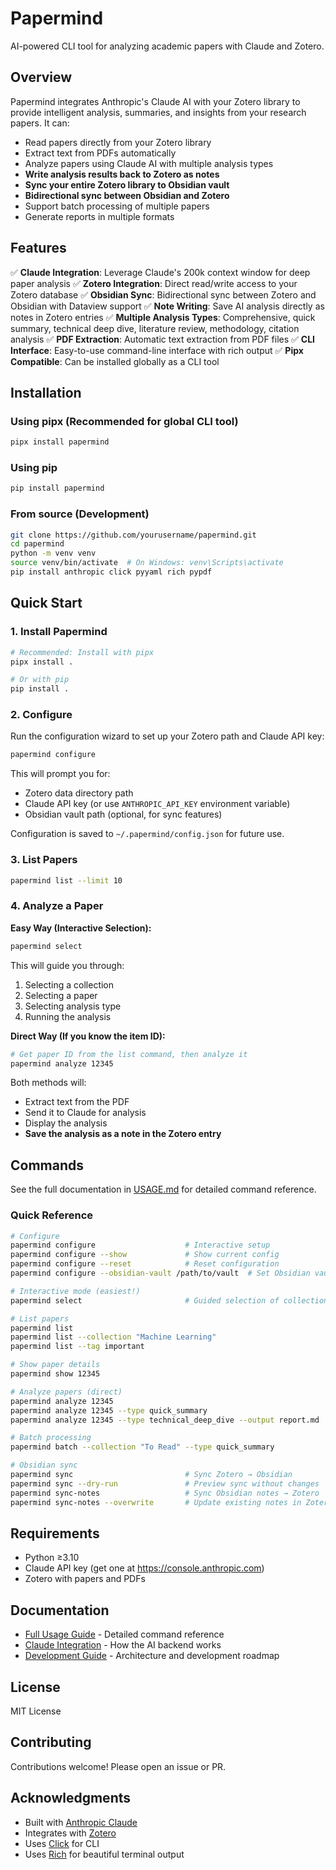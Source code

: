 # Papermind

AI-powered CLI tool for analyzing academic papers with Claude and Zotero.

## Overview

Papermind integrates Anthropic's Claude AI with your Zotero library to provide intelligent analysis, summaries, and insights from your research papers. It can:

- Read papers directly from your Zotero library
- Extract text from PDFs automatically
- Analyze papers using Claude AI with multiple analysis types
- **Write analysis results back to Zotero as notes**
- **Sync your entire Zotero library to Obsidian vault**
- **Bidirectional sync between Obsidian and Zotero**
- Support batch processing of multiple papers
- Generate reports in multiple formats

## Features

✅ **Claude Integration**: Leverage Claude's 200k context window for deep paper analysis
✅ **Zotero Integration**: Direct read/write access to your Zotero database
✅ **Obsidian Sync**: Bidirectional sync between Zotero and Obsidian with Dataview support
✅ **Note Writing**: Save AI analysis directly as notes in Zotero entries
✅ **Multiple Analysis Types**: Comprehensive, quick summary, technical deep dive, literature review, methodology, citation analysis
✅ **PDF Extraction**: Automatic text extraction from PDF files
✅ **CLI Interface**: Easy-to-use command-line interface with rich output
✅ **Pipx Compatible**: Can be installed globally as a CLI tool

## Installation

### Using pipx (Recommended for global CLI tool)

```bash
pipx install papermind
```

### Using pip

```bash
pip install papermind
```

### From source (Development)

```bash
git clone https://github.com/yourusername/papermind.git
cd papermind
python -m venv venv
source venv/bin/activate  # On Windows: venv\Scripts\activate
pip install anthropic click pyyaml rich pypdf
```

## Quick Start

### 1. Install Papermind

```bash
# Recommended: Install with pipx
pipx install .

# Or with pip
pip install .
```

### 2. Configure

Run the configuration wizard to set up your Zotero path and Claude API key:

```bash
papermind configure
```

This will prompt you for:
- Zotero data directory path
- Claude API key (or use `ANTHROPIC_API_KEY` environment variable)
- Obsidian vault path (optional, for sync features)

Configuration is saved to `~/.papermind/config.json` for future use.

### 3. List Papers

```bash
papermind list --limit 10
```

### 4. Analyze a Paper

**Easy Way (Interactive Selection):**

```bash
papermind select
```

This will guide you through:
1. Selecting a collection
2. Selecting a paper
3. Selecting analysis type
4. Running the analysis

**Direct Way (If you know the item ID):**

```bash
# Get paper ID from the list command, then analyze it
papermind analyze 12345
```

Both methods will:
- Extract text from the PDF
- Send it to Claude for analysis
- Display the analysis
- **Save the analysis as a note in the Zotero entry**

## Commands

See the full documentation in [USAGE.md](USAGE.md) for detailed command reference.

### Quick Reference

```bash
# Configure
papermind configure                    # Interactive setup
papermind configure --show             # Show current config
papermind configure --reset            # Reset configuration
papermind configure --obsidian-vault /path/to/vault  # Set Obsidian vault

# Interactive mode (easiest!)
papermind select                       # Guided selection of collection -> paper -> analysis type

# List papers
papermind list
papermind list --collection "Machine Learning"
papermind list --tag important

# Show paper details
papermind show 12345

# Analyze papers (direct)
papermind analyze 12345
papermind analyze 12345 --type quick_summary
papermind analyze 12345 --type technical_deep_dive --output report.md

# Batch processing
papermind batch --collection "To Read" --type quick_summary

# Obsidian sync
papermind sync                         # Sync Zotero → Obsidian
papermind sync --dry-run               # Preview sync without changes
papermind sync-notes                   # Sync Obsidian notes → Zotero
papermind sync-notes --overwrite       # Update existing notes in Zotero
```

## Requirements

- Python ≥3.10
- Claude API key (get one at https://console.anthropic.com)
- Zotero with papers and PDFs

## Documentation

- [Full Usage Guide](USAGE.md) - Detailed command reference
- [Claude Integration](papermind/claude/README.md) - How the AI backend works
- [Development Guide](PLAN.md) - Architecture and development roadmap

## License

MIT License

## Contributing

Contributions welcome! Please open an issue or PR.

## Acknowledgments

- Built with [Anthropic Claude](https://www.anthropic.com/)
- Integrates with [Zotero](https://www.zotero.org/)
- Uses [Click](https://click.palletsprojects.com/) for CLI
- Uses [Rich](https://rich.readthedocs.io/) for beautiful terminal output
